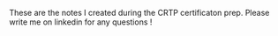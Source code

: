 These are the notes I created during the CRTP certificaton prep. Please write me on linkedin for any questions !
